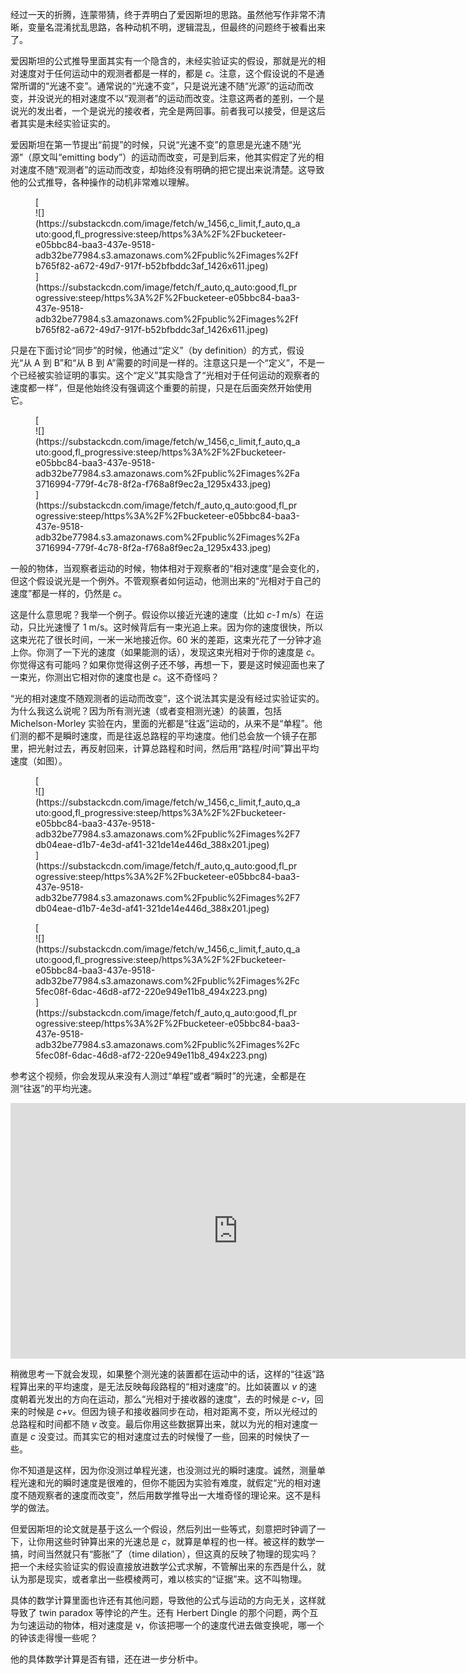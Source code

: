 经过一天的折腾，连蒙带猜，终于弄明白了爱因斯坦的思路。虽然他写作非常不清晰，变量名混淆扰乱思路，各种动机不明，逻辑混乱，但最终的问题终于被看出来了。

<span>爱因斯坦的公式推导里面其实有一个隐含的，未经实验证实的假设，那就是光的相对速度对于任何运动中的观测者都是一样的，都是</span> _c_<span>。注意，这个假设说的不是通常所谓的“光速不变”。通常说的“光速不变”，只是说光速不随“光源”的运动而改变，并没说光的相对速度不以“观测者”的运动而改变。注意这两者的差别，一个是说光的发出者，一个是说光的接收者，完全是两回事。前者我可以接受，但是这后者其实是未经实验证实的。</span>

爱因斯坦在第一节提出“前提”的时候，只说“光速不变”的意思是光速不随“光源”（原文叫“emitting body”）的运动而改变，可是到后来，他其实假定了光的相对速度不随“观测者”的运动而改变，却始终没有明确的把它提出来说清楚。这导致他的公式推导，各种操作的动机非常难以理解。

<div class="captioned-image-container">

<figure> [<div class="image2-inset"><picture><source type="image/webp" srcset="https://substackcdn.com/image/fetch/w_424,c_limit,f_webp,q_auto:good,fl_progressive:steep/https%3A%2F%2Fbucketeer-e05bbc84-baa3-437e-9518-adb32be77984.s3.amazonaws.com%2Fpublic%2Fimages%2Ffb765f82-a672-49d7-917f-b52bfbddc3af_1426x611.jpeg 424w, https://substackcdn.com/image/fetch/w_848,c_limit,f_webp,q_auto:good,fl_progressive:steep/https%3A%2F%2Fbucketeer-e05bbc84-baa3-437e-9518-adb32be77984.s3.amazonaws.com%2Fpublic%2Fimages%2Ffb765f82-a672-49d7-917f-b52bfbddc3af_1426x611.jpeg 848w, https://substackcdn.com/image/fetch/w_1272,c_limit,f_webp,q_auto:good,fl_progressive:steep/https%3A%2F%2Fbucketeer-e05bbc84-baa3-437e-9518-adb32be77984.s3.amazonaws.com%2Fpublic%2Fimages%2Ffb765f82-a672-49d7-917f-b52bfbddc3af_1426x611.jpeg 1272w, https://substackcdn.com/image/fetch/w_1456,c_limit,f_webp,q_auto:good,fl_progressive:steep/https%3A%2F%2Fbucketeer-e05bbc84-baa3-437e-9518-adb32be77984.s3.amazonaws.com%2Fpublic%2Fimages%2Ffb765f82-a672-49d7-917f-b52bfbddc3af_1426x611.jpeg 1456w" sizes="100vw">![](https://substackcdn.com/image/fetch/w_1456,c_limit,f_auto,q_auto:good,fl_progressive:steep/https%3A%2F%2Fbucketeer-e05bbc84-baa3-437e-9518-adb32be77984.s3.amazonaws.com%2Fpublic%2Fimages%2Ffb765f82-a672-49d7-917f-b52bfbddc3af_1426x611.jpeg)</picture></div>](https://substackcdn.com/image/fetch/f_auto,q_auto:good,fl_progressive:steep/https%3A%2F%2Fbucketeer-e05bbc84-baa3-437e-9518-adb32be77984.s3.amazonaws.com%2Fpublic%2Fimages%2Ffb765f82-a672-49d7-917f-b52bfbddc3af_1426x611.jpeg) </figure>

</div>

只是在下面讨论“同步”的时候，他通过“定义”（by definition）的方式，假设光“从 A 到 B”和“从 B 到 A”需要的时间是一样的。注意这只是一个“定义”，不是一个已经被实验证明的事实。这个“定义”其实隐含了“光相对于任何运动的观察者的速度都一样”，但是他始终没有强调这个重要的前提，只是在后面突然开始使用它。

<div class="captioned-image-container">

<figure> [<div class="image2-inset"><picture><source type="image/webp" srcset="https://substackcdn.com/image/fetch/w_424,c_limit,f_webp,q_auto:good,fl_progressive:steep/https%3A%2F%2Fbucketeer-e05bbc84-baa3-437e-9518-adb32be77984.s3.amazonaws.com%2Fpublic%2Fimages%2Fa3716994-779f-4c78-8f2a-f768a8f9ec2a_1295x433.jpeg 424w, https://substackcdn.com/image/fetch/w_848,c_limit,f_webp,q_auto:good,fl_progressive:steep/https%3A%2F%2Fbucketeer-e05bbc84-baa3-437e-9518-adb32be77984.s3.amazonaws.com%2Fpublic%2Fimages%2Fa3716994-779f-4c78-8f2a-f768a8f9ec2a_1295x433.jpeg 848w, https://substackcdn.com/image/fetch/w_1272,c_limit,f_webp,q_auto:good,fl_progressive:steep/https%3A%2F%2Fbucketeer-e05bbc84-baa3-437e-9518-adb32be77984.s3.amazonaws.com%2Fpublic%2Fimages%2Fa3716994-779f-4c78-8f2a-f768a8f9ec2a_1295x433.jpeg 1272w, https://substackcdn.com/image/fetch/w_1456,c_limit,f_webp,q_auto:good,fl_progressive:steep/https%3A%2F%2Fbucketeer-e05bbc84-baa3-437e-9518-adb32be77984.s3.amazonaws.com%2Fpublic%2Fimages%2Fa3716994-779f-4c78-8f2a-f768a8f9ec2a_1295x433.jpeg 1456w" sizes="100vw">![](https://substackcdn.com/image/fetch/w_1456,c_limit,f_auto,q_auto:good,fl_progressive:steep/https%3A%2F%2Fbucketeer-e05bbc84-baa3-437e-9518-adb32be77984.s3.amazonaws.com%2Fpublic%2Fimages%2Fa3716994-779f-4c78-8f2a-f768a8f9ec2a_1295x433.jpeg)</picture></div>](https://substackcdn.com/image/fetch/f_auto,q_auto:good,fl_progressive:steep/https%3A%2F%2Fbucketeer-e05bbc84-baa3-437e-9518-adb32be77984.s3.amazonaws.com%2Fpublic%2Fimages%2Fa3716994-779f-4c78-8f2a-f768a8f9ec2a_1295x433.jpeg) </figure>

</div>

<span>一般的物体，当观察者运动的时候，物体相对于观察者的“相对速度”是会变化的，但这个假设说光是一个例外。不管观察者如何运动，他测出来的“光相对于自己的速度”都是一样的，仍然是</span> _c_<span>。</span>

<span>这是什么意思呢？我举一个例子。假设你以接近光速的速度（比如</span> _c-1_ <span>m/s）在运动，只比光速慢了 1 m/s。这时候背后有一束光追上来。因为你的速度很快，所以这束光花了很长时间，一米一米地接近你。60 米的差距，这束光花了一分钟才追上你。你测了一下光的速度（如果能测的话），发现这束光相对于你的速度是</span> _c_<span>。你觉得这有可能吗？如果你觉得这例子还不够，再想一下，要是这时候迎面也来了一束光，你测出它相对你的速度也是</span> _c_<span>。这不奇怪吗？</span>

“光的相对速度不随观测者的运动而改变”，这个说法其实是没有经过实验证实的。为什么我这么说呢？因为所有测光速（或者变相测光速）的装置，包括 Michelson-Morley 实验在内，里面的光都是“往返”运动的，从来不是“单程”。他们测的都不是瞬时速度，而是往返总路程的平均速度。他们总会放一个镜子在那里，把光射过去，再反射回来，计算总路程和时间，然后用“路程/时间”算出平均速度（如图）。

<div class="captioned-image-container">

<figure> [<div class="image2-inset"><picture><source type="image/webp" srcset="https://substackcdn.com/image/fetch/w_424,c_limit,f_webp,q_auto:good,fl_progressive:steep/https%3A%2F%2Fbucketeer-e05bbc84-baa3-437e-9518-adb32be77984.s3.amazonaws.com%2Fpublic%2Fimages%2F7db04eae-d1b7-4e3d-af41-321de14e446d_388x201.jpeg 424w, https://substackcdn.com/image/fetch/w_848,c_limit,f_webp,q_auto:good,fl_progressive:steep/https%3A%2F%2Fbucketeer-e05bbc84-baa3-437e-9518-adb32be77984.s3.amazonaws.com%2Fpublic%2Fimages%2F7db04eae-d1b7-4e3d-af41-321de14e446d_388x201.jpeg 848w, https://substackcdn.com/image/fetch/w_1272,c_limit,f_webp,q_auto:good,fl_progressive:steep/https%3A%2F%2Fbucketeer-e05bbc84-baa3-437e-9518-adb32be77984.s3.amazonaws.com%2Fpublic%2Fimages%2F7db04eae-d1b7-4e3d-af41-321de14e446d_388x201.jpeg 1272w, https://substackcdn.com/image/fetch/w_1456,c_limit,f_webp,q_auto:good,fl_progressive:steep/https%3A%2F%2Fbucketeer-e05bbc84-baa3-437e-9518-adb32be77984.s3.amazonaws.com%2Fpublic%2Fimages%2F7db04eae-d1b7-4e3d-af41-321de14e446d_388x201.jpeg 1456w" sizes="100vw">![](https://substackcdn.com/image/fetch/w_1456,c_limit,f_auto,q_auto:good,fl_progressive:steep/https%3A%2F%2Fbucketeer-e05bbc84-baa3-437e-9518-adb32be77984.s3.amazonaws.com%2Fpublic%2Fimages%2F7db04eae-d1b7-4e3d-af41-321de14e446d_388x201.jpeg)</picture></div>](https://substackcdn.com/image/fetch/f_auto,q_auto:good,fl_progressive:steep/https%3A%2F%2Fbucketeer-e05bbc84-baa3-437e-9518-adb32be77984.s3.amazonaws.com%2Fpublic%2Fimages%2F7db04eae-d1b7-4e3d-af41-321de14e446d_388x201.jpeg) 

<figcaption class="image-caption"></figcaption>

</figure>

</div>

<div class="captioned-image-container">

<figure> [<div class="image2-inset"><picture><source type="image/webp" srcset="https://substackcdn.com/image/fetch/w_424,c_limit,f_webp,q_auto:good,fl_progressive:steep/https%3A%2F%2Fbucketeer-e05bbc84-baa3-437e-9518-adb32be77984.s3.amazonaws.com%2Fpublic%2Fimages%2Fc5fec08f-6dac-46d8-af72-220e949e11b8_494x223.png 424w, https://substackcdn.com/image/fetch/w_848,c_limit,f_webp,q_auto:good,fl_progressive:steep/https%3A%2F%2Fbucketeer-e05bbc84-baa3-437e-9518-adb32be77984.s3.amazonaws.com%2Fpublic%2Fimages%2Fc5fec08f-6dac-46d8-af72-220e949e11b8_494x223.png 848w, https://substackcdn.com/image/fetch/w_1272,c_limit,f_webp,q_auto:good,fl_progressive:steep/https%3A%2F%2Fbucketeer-e05bbc84-baa3-437e-9518-adb32be77984.s3.amazonaws.com%2Fpublic%2Fimages%2Fc5fec08f-6dac-46d8-af72-220e949e11b8_494x223.png 1272w, https://substackcdn.com/image/fetch/w_1456,c_limit,f_webp,q_auto:good,fl_progressive:steep/https%3A%2F%2Fbucketeer-e05bbc84-baa3-437e-9518-adb32be77984.s3.amazonaws.com%2Fpublic%2Fimages%2Fc5fec08f-6dac-46d8-af72-220e949e11b8_494x223.png 1456w" sizes="100vw">![](https://substackcdn.com/image/fetch/w_1456,c_limit,f_auto,q_auto:good,fl_progressive:steep/https%3A%2F%2Fbucketeer-e05bbc84-baa3-437e-9518-adb32be77984.s3.amazonaws.com%2Fpublic%2Fimages%2Fc5fec08f-6dac-46d8-af72-220e949e11b8_494x223.png)</picture></div>](https://substackcdn.com/image/fetch/f_auto,q_auto:good,fl_progressive:steep/https%3A%2F%2Fbucketeer-e05bbc84-baa3-437e-9518-adb32be77984.s3.amazonaws.com%2Fpublic%2Fimages%2Fc5fec08f-6dac-46d8-af72-220e949e11b8_494x223.png) </figure>

</div>

参考这个视频，你会发现从来没有人测过“单程”或者“瞬时”的光速，全都是在测“往返”的平均光速。

<div id="youtube2-pTn6Ewhb27k" class="youtube-wrap" data-attrs="{&quot;videoId&quot;:&quot;pTn6Ewhb27k&quot;,&quot;startTime&quot;:null,&quot;endTime&quot;:null}">

<div class="youtube-inner"><iframe src="https://www.youtube-nocookie.com/embed/pTn6Ewhb27k?rel=0&amp;autoplay=0&amp;showinfo=0&amp;enablejsapi=0" frameborder="0" loading="lazy" gesture="media" allow="autoplay; fullscreen" allowautoplay="true" allowfullscreen="true" width="728" height="409"></iframe></div>

</div>

<span>稍微思考一下就会发现，如果整个测光速的装置都在运动中的话，这样的“往返”路程算出来的平均速度，是无法反映每段路程的“相对速度”的。比如装置以</span> _v_ <span>的速度朝着光发出的方向在运动，那么“光相对于接收器的速度”，去的时候是</span> _c-v_<span>，回来的时候是</span> _c+v_<span>。但因为镜子和接收器同步在动，相对距离不变，所以光经过的总路程和时间都不随</span> _v_ <span>改变。最后你用这些数据算出来，就以为光的相对速度一直是</span> _c_ <span>没变过。而其实它的相对速度过去的时候慢了一些，回来的时候快了一些。</span>

你不知道是这样，因为你没测过单程光速，也没测过光的瞬时速度。诚然，测量单程光速和光的瞬时速度是很难的，但你不能因为实验有难度，就假定“光的相对速度不随观察者的速度而改变”，然后用数学推导出一大堆奇怪的理论来。这不是科学的做法。

<span>但爱因斯坦的论文就是基于这么一个假设，然后列出一些等式，刻意把时钟调了一下，让你用这些时钟算出来的光速总是</span> _c_<span>，就算是单程的也一样。被这样的数学一搞，时间当然就只有“膨胀”了（time dilation），但这真的反映了物理的现实吗？把一个未经实验证实的假设直接放进数学公式求解，不管解出来的东西是什么，就认为那是现实，或者拿出一些模棱两可，难以核实的“证据”来。这不叫物理。</span>

具体的数学计算里面也许还有其他问题，导致他的公式与运动的方向无关，这样就导致了 twin paradox 等悖论的产生。还有 Herbert Dingle 的那个问题，两个互为匀速运动的物体，相对速度是 v，你该把哪一个的速度代进去做变换呢，哪一个的钟该走得慢一些呢？

他的具体数学计算是否有错，还在进一步分析中。
